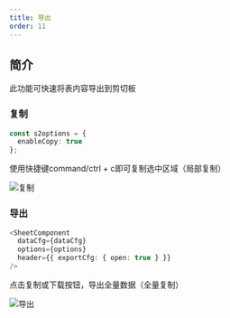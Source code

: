 ```yaml
---
title: 导出
order: 11
---
```


## 简介

此功能可快速将表内容导出到剪切板

### 复制

```typescript
const s2options = {
  enableCopy: true
};
```

使用快捷键command/ctrl + c即可复制选中区域（局部复制）

![复制](https://gw.alipayobjects.com/mdn/rms_56cbb2/afts/img/A*oL8_S5zBKSYAAAAAAAAAAAAAARQnAQ)

### 导出

```typescript
<SheetComponent
  dataCfg={dataCfg}
  options={options}
  header={{ exportCfg: { open: true } }}
/>
```

点击复制或下载按钮，导出全量数据（全量复制）

![导出](https://gw.alipayobjects.com/mdn/rms_56cbb2/afts/img/A*d0CqRY6M3yMAAAAAAAAAAAAAARQnAQ)

